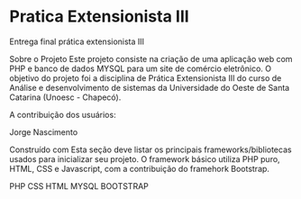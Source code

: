 # Pratica Extensionista III
Entrega final prática extensionista III

Sobre o Projeto
Este projeto consiste na criação de uma aplicação web com PHP e banco de dados MYSQL para um site de comércio eletrônico. O objetivo do projeto foi a disciplina de Prática Extensionista III do curso de Análise e desenvolvimento de sistemas da Universidade do Oeste de Santa Catarina (Unoesc - Chapecó).

A contribuição dos usuários:

Jorge Nascimento

Construído com
Esta seção deve listar os principais frameworks/bibliotecas usados para inicializar seu projeto. O framework básico utiliza PHP puro, HTML, CSS e Javascript, com a contribuição do framehork Bootstrap.

PHP
CSS
HTML
MYSQL
BOOTSTRAP
